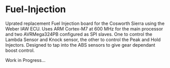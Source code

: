 # Fuel-Injection

Uprated replacement Fuel Injection board for the Cosworth Sierra using the Weber IAW ECU.
Uses ARM Cortex-M7 at 600 MHz for the main processor and two AVRMega324PB configured as SPI slaves.
One to control the Lambda Sensor and Knock sensor, the other to control the Peak and Hold Injectors.
Designed to tap into the ABS sensors to give gear dependant boost control.

Work in Progress...
